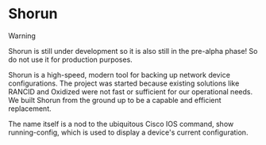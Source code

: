 # Shorun

> [!WARNING]
> Shorun is still under development so it is also still in the pre-alpha phase! So do not use it for production purposes.

Shorun is a high-speed, modern tool for backing up network device configurations. The project was started because existing solutions like RANCID and Oxidized were not fast or sufficient for our operational needs. We built Shorun from the ground up to be a capable and efficient replacement.

The name itself is a nod to the ubiquitous Cisco IOS command, show running-config, which is used to display a device's current configuration.

